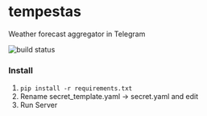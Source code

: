 # tempestas
Weather forecast aggregator in Telegram

![build status](https://github.com/vvuri/tempestas/actions/workflows/checks.yml/badge.svg)

### Install
1. ```pip install -r requirements.txt```
2. Rename secret_template.yaml -> secret.yaml and edit
3. Run Server

